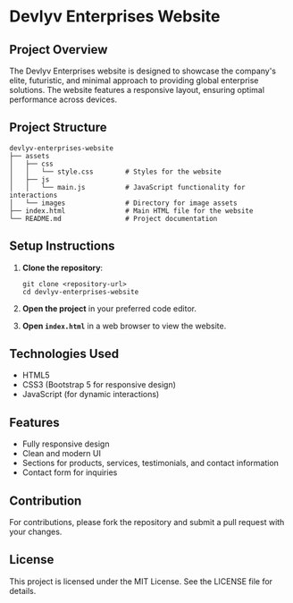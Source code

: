 # Devlyv Enterprises Website

## Project Overview
The Devlyv Enterprises website is designed to showcase the company's elite, futuristic, and minimal approach to providing global enterprise solutions. The website features a responsive layout, ensuring optimal performance across devices.

## Project Structure
```
devlyv-enterprises-website
├── assets
│   ├── css
│   │   └── style.css        # Styles for the website
│   ├── js
│   │   └── main.js          # JavaScript functionality for interactions
│   └── images               # Directory for image assets
├── index.html               # Main HTML file for the website
└── README.md                # Project documentation
```

## Setup Instructions
1. **Clone the repository**:
   ```
   git clone <repository-url>
   cd devlyv-enterprises-website
   ```

2. **Open the project** in your preferred code editor.

3. **Open `index.html`** in a web browser to view the website.

## Technologies Used
- HTML5
- CSS3 (Bootstrap 5 for responsive design)
- JavaScript (for dynamic interactions)

## Features
- Fully responsive design
- Clean and modern UI
- Sections for products, services, testimonials, and contact information
- Contact form for inquiries

## Contribution
For contributions, please fork the repository and submit a pull request with your changes.

## License
This project is licensed under the MIT License. See the LICENSE file for details.